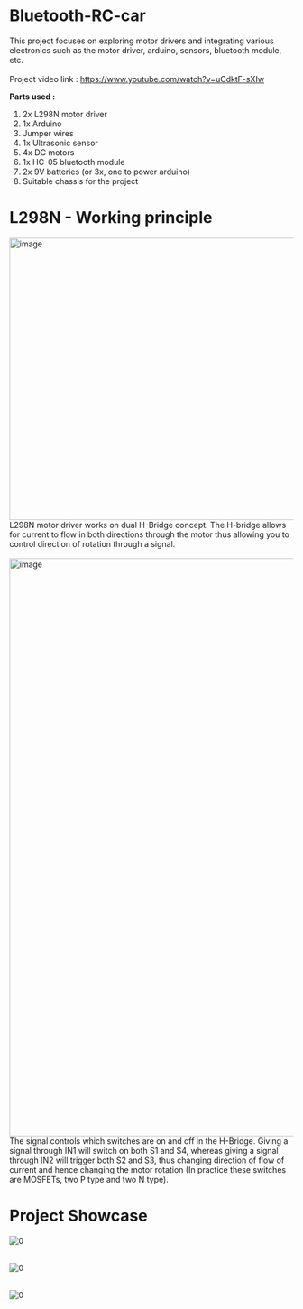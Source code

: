 # Bluetooth-RC-car
This project focuses on exploring motor drivers and integrating various electronics such as the motor driver, arduino, sensors, bluetooth module, etc.<br/><br/>
Project video link : https://www.youtube.com/watch?v=uCdktF-sXIw

**Parts used :** <br/>
1. 2x L298N motor driver
2. 1x Arduino
3. Jumper wires
4. 1x Ultrasonic sensor
5. 4x DC motors
6. 1x HC-05 bluetooth module
7. 2x 9V batteries (or 3x, one to power arduino)
8. Suitable chassis for the project

# L298N - Working principle 
<img width="750" height="500" alt="image" src="https://github.com/user-attachments/assets/43704595-77e1-411b-a9e3-f6df02c8e356" /><br/>
L298N motor driver works on dual H-Bridge concept. The H-bridge allows for current to flow in both directions through the motor thus allowing you to control direction of rotation through a signal.<br/><br/>
<img width="761" height="1024" alt="image" src="https://github.com/user-attachments/assets/9a9a7e60-98f2-4940-9b93-4be4d28acf8b" /><br/>
The signal controls which switches are on and off in the H-Bridge. Giving a signal through IN1 will switch on both S1 and S4, whereas giving a signal through IN2 will trigger both S2 and S3, thus changing direction of flow of current and hence changing the motor rotation (In practice these switches are MOSFETs, two P type and two N type).

# Project Showcase 
![0](https://github.com/user-attachments/assets/05f28be9-fddc-40df-8195-fdaf5e03836f)<br/><br/>

![0](https://github.com/user-attachments/assets/1bcc30cf-64ef-49e0-aac4-d3839ea1f97c)<br/><br/>

![0](https://github.com/user-attachments/assets/18b98e93-b091-4e29-b0c2-45370b0a8f39)<br/><br/>
